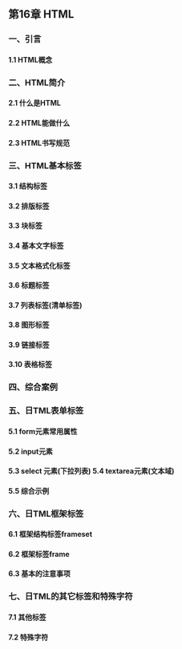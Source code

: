 ## 第16章 HTML

### ⼀、引⾔
#### 1.1 HTML概念
### ⼆、HTML简介
#### 2.1 什么是HTML
#### 2.2 HTML能做什么
#### 2.3 HTML书写规范
### 三、HTML基本标签
#### 3.1 结构标签
#### 3.2 排版标签
#### 3.3 块标签
#### 3.4 基本⽂字标签
#### 3.5 ⽂本格式化标签
#### 3.6 标题标签
#### 3.7 列表标签(清单标签)
#### 3.8 图形标签
#### 3.9 链接标签
#### 3.10 表格标签
### 四、综合案例
### 五、日TML表单标签
#### 5.1 form元素常用属性
#### 5.2 input元素
#### 5.3 select 元素(下拉列表) 5.4 textarea元素(文本域)
#### 5.5 综合示例
### 六、日TML框架标签
#### 6.1 框架结构标签frameset
#### 6.2 框架标签frame
#### 6.3 基本的注意事项
### 七、日TML的其它标签和特殊字符
#### 7.1 其他标签
#### 7.2 特殊字符
